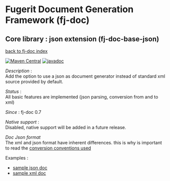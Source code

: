# Fugerit Document Generation Framework (fj-doc)

## Core library : json extension (fj-doc-base-json)

[back to fj-doc index](../README.md)  

[![Maven Central](https://img.shields.io/maven-central/v/org.fugerit.java/fj-doc-base-json.svg)](https://mvnrepository.com/artifact/org.fugerit.java/fj-doc-base-json) 
[![javadoc](https://javadoc.io/badge2/org.fugerit.java/fj-doc-base-json/javadoc.svg)](https://javadoc.io/doc/org.fugerit.java/fj-doc-base-json)

*Description* :  
Add the option to use a json as document generator instead of standard xml source provided by default.

*Status* :  
All basic features are implemented (json parsing, conversion from and to xml)

*Since* : fj-doc 0.7

*Native support*  :  
Disabled, native support will be added in a future release.

*Doc Json format*  
The xml and json format have inherent differences. this is why is important to read the [conversion conventions used](xml_conversion.md)

Examples : 
* [sample json doc](src/test/resources/sample/doc_test_01.json)
* [sample xml doc](src/test/resources/sample/doc_test_01.xml)